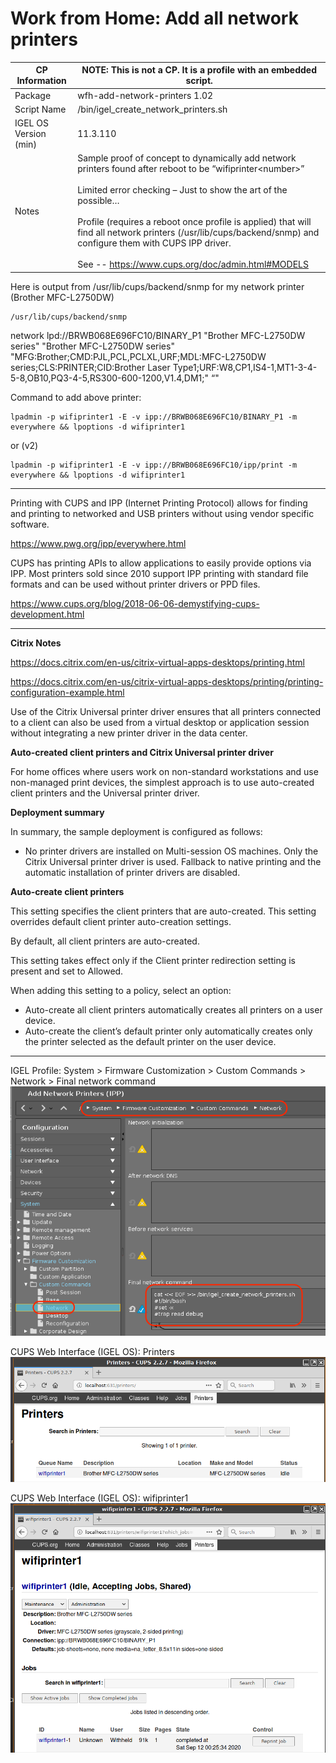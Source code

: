 # Work from Home: Add all network printers


|  CP Information | **NOTE:** This is not a CP. It is a profile with an embedded script.            |
|--------------------|------------|
| Package | wfh-add-network-printers 1.02 |
| Script Name | /bin/igel_create_network_printers.sh |
| IGEL OS Version (min) | 11.3.110 |
| Notes | Sample proof of concept to dynamically add network printers found after reboot to be “wifiprinter\<number\>” <br /><br /> Limited error checking – Just to show the art of the possible… <br /><br /> Profile (requires a reboot once profile is applied) that will find all network printers (/usr/lib/cups/backend/snmp) and configure them with CUPS IPP driver.<br /><br /> See -- https://www.cups.org/doc/admin.html#MODELS |

Here is output from /usr/lib/cups/backend/snmp for my network printer (Brother MFC-L2750DW)

 ```{snmp}
/usr/lib/cups/backend/snmp
  ```

network lpd://BRWB068E696FC10/BINARY_P1 "Brother MFC-L2750DW series" "Brother MFC-L2750DW series" "MFG:Brother;CMD:PJL,PCL,PCLXL,URF;MDL:MFC-L2750DW series;CLS:PRINTER;CID:Brother Laser Type1;URF:W8,CP1,IS4-1,MT1-3-4-5-8,OB10,PQ3-4-5,RS300-600-1200,V1.4,DM1;" “"

Command to add above printer:

```{command}
lpadmin -p wifiprinter1 -E -v ipp://BRWB068E696FC10/BINARY_P1 -m everywhere && lpoptions -d wifiprinter1
  ```

or (v2)

```{command}
lpadmin -p wifiprinter1 -E -v ipp://BRWB068E696FC10/ipp/print -m everywhere && lpoptions -d wifiprinter1
  ```

***
Printing with CUPS and IPP (Internet Printing Protocol) allows for finding and printing to networked and USB printers without using vendor specific software.

https://www.pwg.org/ipp/everywhere.html

CUPS has printing APIs to allow applications to easily provide options via IPP. Most printers sold since 2010 support IPP printing with standard file formats and can be used without printer drivers or PPD files.

https://www.cups.org/blog/2018-06-06-demystifying-cups-development.html

***
**Citrix Notes**

https://docs.citrix.com/en-us/citrix-virtual-apps-desktops/printing.html

https://docs.citrix.com/en-us/citrix-virtual-apps-desktops/printing/printing-configuration-example.html

Use of the Citrix Universal printer driver ensures that all printers connected to a client can also be used from a virtual desktop or application session without integrating a new printer driver in the data center.

**Auto-created client printers and Citrix Universal printer driver**

For home offices where users work on non-standard workstations and use non-managed print devices, the simplest approach is to use auto-created client printers and the Universal printer driver.

**Deployment summary**

In summary, the sample deployment is configured as follows:

* No printer drivers are installed on Multi-session OS machines. Only the Citrix Universal printer driver is used. Fallback to native printing and the automatic installation of printer drivers are disabled.

**Auto-create client printers**

This setting specifies the client printers that are auto-created. This setting overrides default client printer auto-creation settings.

By default, all client printers are auto-created.

This setting takes effect only if the Client printer redirection setting is present and set to Allowed.

When adding this setting to a policy, select an option:

* Auto-create all client printers automatically creates all printers on a user device.
* Auto-create the client’s default printer only automatically creates only the printer selected as the default printer on the user device.

***
IGEL Profile: System > Firmware Customization > Custom Commands > Network > Final network command
![alt text](wfhanp01.png "IGEL Profile")

CUPS Web Interface (IGEL OS): Printers
![alt text](wfhanp02.png "CUPS Printers")

CUPS Web Interface (IGEL OS): wifiprinter1
![alt text](wfhanp03.png "wifiprinter1")
